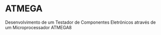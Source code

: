 # ATMEGA
Desenvolvimento de um Testador de Componentes Eletrônicos através de um Microprocessador ATMEGA8
